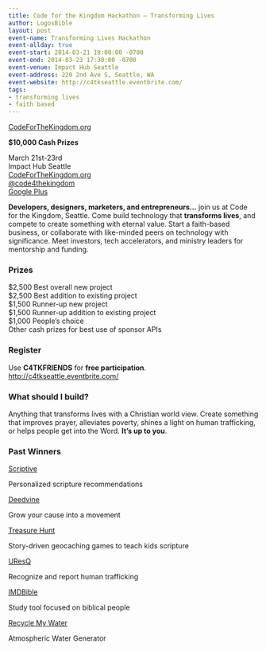 ```yaml
---
title: Code for the Kingdom Hackathon — Transforming Lives
author: LogosBible
layout: post
event-name: Transforming Lives Hackathon
event-allday: true
event-start: 2014-03-21 18:00:00 -0700
event-end: 2014-03-23 17:30:00 -0700
event-venue: Impact Hub Seattle
event-address: 220 2nd Ave S, Seattle, WA
event-website: http://c4tkseattle.eventbrite.com/
tags:
- transforming lives
- faith based
---
```

[CodeForTheKingdom.org][1]
 
**$10,000 Cash Prizes**
 
March 21st-23rd  
Impact Hub Seattle  
[CodeForTheKingdom.org][1]  
[@code4thekingdom][2]  
[Google Plus][3]  
 
**Developers, designers, marketers, and entrepreneurs…** join us at Code for the Kingdom, Seattle. Come build technology that **transforms lives**, and compete to create something with eternal value. Start a faith-based business, or collaborate with like-minded peers on technology with significance. Meet investors, tech accelerators, and ministry leaders for mentorship and funding.

### Prizes
$2,500 Best overall new project  
$2,500 Best addition to existing project  
$1,500 Runner-up new project  
$1,500 Runner-up addition to existing project  
$1,000 People’s choice  
Other cash prizes for best use of sponsor APIs  

### Register
Use **C4TKFRIENDS** for **free participation**.  
http://c4tkseattle.eventbrite.com/ 

### What should I build?
Anything that transforms lives with a Christian world view. Create something that improves prayer, alleviates poverty, shines a light on human trafficking, or helps people get into the Word. **It’s up to you**.

### Past Winners

[Scriptive](https://www.scriptive.org/)

Personalized scripture recommendations
 
[Deedvine](http://www.deedvine.com/)

Grow your cause into a movement
 
[Treasure Hunt](http://treasurehunt.launchrock.com/) 

Story-driven geocaching games to teach kids scripture
 
[UResQ](http://www.urescue.org/)

Recognize and report human trafficking
 
[IMDBible](http://imdbible.aweandreverence.com/)

Study tool focused on biblical people
 
[Recycle My Water](http://recyclemywater.wikispaces.com/home)

Atmospheric Water Generator

[1]: http://www.codeforthekingdom.org/
[2]: https://twitter.com/code4thekingdom
[3]: https://plus.google.com/communities/112803271040533425213
